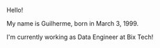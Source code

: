 Hello!

My name is Guilherme, born in March 3, 1999.

I'm currently working as Data Engineer at Bix Tech!

